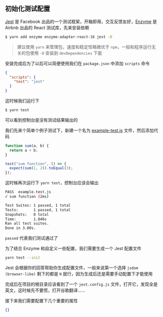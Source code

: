 ## 初始化测试配置

[Jest](https://github.com/facebook/jest) 是 Facebook 出品的一个测试框架，开箱即用，交互反馈友好，[Enzyme](https://github.com/airbnb/enzyme) 是 Airbnb 出品的 React 测试库，先来安装依赖

```bash
$ yarn add enzyme enzyme-adapter-react-16 jest -D
```

> 建议使用 `yarn` 来管理包，速度和稳定性略微优于 `npm`，一般和程序运行无关的包使用 `-D` 安装到 `devDependencies` 下面

安装完成后为了以后可以简便使用我们在 `package.json` 中添加 `scripts` 命令

```json
{
  "scripts": {
    "test": "jest"
  }
}
```

这时候我们运行下

```bash
$ yarn test
```

可以看到控制台是没有测试结果输出的

我们先来个简单个例子测试下，新建一个名为 [example-test.js](examples\start-configs\example.test.js) 文件，然后添加代码

```js
function sum(a, b) {
  return a + b;
}

test("sum function", () => {
  expect(sum(1, 2)).toEqual(3);
});
```

这时候再次运行下 `yarn test`，控制台应该会输出

```bash
PASS  example.test.js
√ sum function (2ms)

Test Suites: 1 passed, 1 total
Tests:       1 passed, 1 total
Snapshots:   0 total
Time:        1.846s
Ran all test suites.
Done in 3.00s.
```

`passed` 代表我们测试通过了

为了结合 Enzyme 和自定义一些配置，我们需要生成一个 Jest 配置文件

```bash
yarn test --init
```

Jest 会根据你的回答帮助你生成配置文件，一般来说第一个选择 `jsdom (browser-like)` 剩下的都是 `N` 就行，因为生成后还是需要手动配置下才能使用

完成后在项目的根目录应该看到了一个 `jest.config.js` 文件，打开它，发现全是英文，这时候先不要慌，打开谷歌翻译……

接下来我们需要配置下几个重要的属性

```json
{}
```
